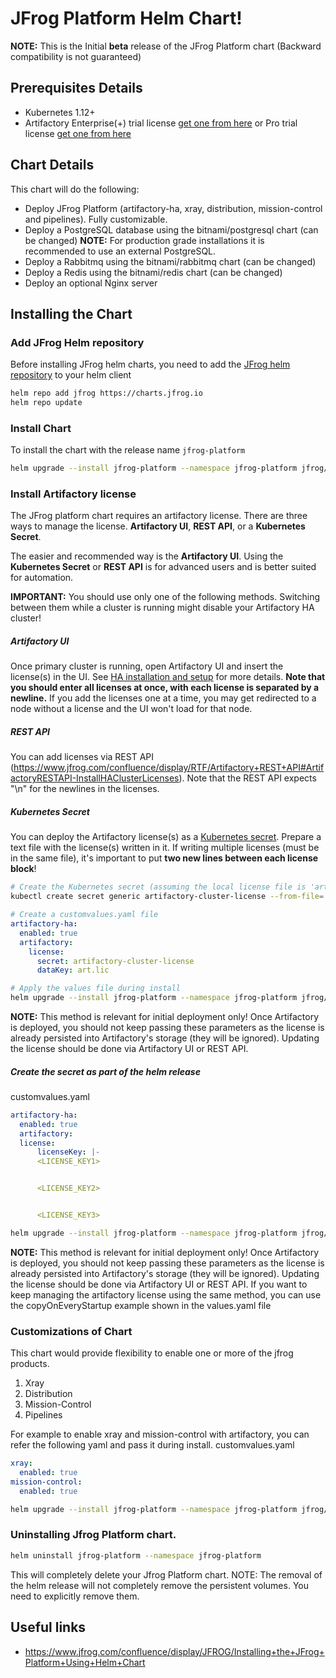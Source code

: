 # JFrog Platform Helm Chart!

**NOTE:** This is the Initial **beta** release of the JFrog Platform chart (Backward compatibility is not guaranteed)

## Prerequisites Details

* Kubernetes 1.12+
* Artifactory Enterprise(+) trial license [get one from here](https://jfrog.com/platform/free-trial/) or Pro trial license [get one from here](https://www.jfrog.com/artifactory/free-trial/)

## Chart Details
This chart will do the following:

* Deploy JFrog Platform (artifactory-ha, xray, distribution, mission-control and pipelines). Fully customizable.
* Deploy a PostgreSQL database using the bitnami/postgresql chart (can be changed) **NOTE:** For production grade installations it is recommended to use an external PostgreSQL.
* Deploy a Rabbitmq using the bitnami/rabbitmq chart (can be changed)
* Deploy a Redis using the bitnami/redis chart (can be changed)
* Deploy an optional Nginx server

## Installing the Chart

### Add JFrog Helm repository

Before installing JFrog helm charts, you need to add the [JFrog helm repository](https://charts.jfrog.io) to your helm client

```bash
helm repo add jfrog https://charts.jfrog.io
helm repo update
```

### Install Chart
To install the chart with the release name `jfrog-platform`
```bash
helm upgrade --install jfrog-platform --namespace jfrog-platform jfrog/jfrog-platform
```

### Install Artifactory license
The JFrog platform chart requires an artifactory license. There are three ways to manage the license. **Artifactory UI**, **REST API**, or a **Kubernetes Secret**.

The easier and recommended way is the **Artifactory UI**. Using the **Kubernetes Secret** or **REST API** is for advanced users and is better suited for automation.

**IMPORTANT:** You should use only one of the following methods. Switching between them while a cluster is running might disable your Artifactory HA cluster!

##### Artifactory UI
Once primary cluster is running, open Artifactory UI and insert the license(s) in the UI. See [HA installation and setup](https://www.jfrog.com/confluence/display/RTF/HA+Installation+and+Setup) for more details. **Note that you should enter all licenses at once, with each license is separated by a newline.** If you add the licenses one at a time, you may get redirected to a node without a license and the UI won't load for that node.

##### REST API
You can add licenses via REST API (https://www.jfrog.com/confluence/display/RTF/Artifactory+REST+API#ArtifactoryRESTAPI-InstallHAClusterLicenses). Note that the REST API expects "\n" for the newlines in the licenses.

##### Kubernetes Secret
You can deploy the Artifactory license(s) as a [Kubernetes secret](https://kubernetes.io/docs/concepts/configuration/secret/).
Prepare a text file with the license(s) written in it. If writing multiple licenses (must be in the same file), it's important to put **two new lines between each license block**!
```bash
# Create the Kubernetes secret (assuming the local license file is 'art.lic')
kubectl create secret generic artifactory-cluster-license --from-file=./art.lic
```

```yaml
# Create a customvalues.yaml file
artifactory-ha:
  enabled: true
  artifactory:
    license:
      secret: artifactory-cluster-license
      dataKey: art.lic
```
```bash
# Apply the values file during install
helm upgrade --install jfrog-platform --namespace jfrog-platform jfrog/jfrog-platform -f customvalues.yaml
```
**NOTE:** This method is relevant for initial deployment only! Once Artifactory is deployed, you should not keep passing these parameters as the license is already persisted into Artifactory's storage (they will be ignored).
Updating the license should be done via Artifactory UI or REST API.

##### Create the secret as part of the helm release
customvalues.yaml
```yaml
artifactory-ha:
  enabled: true
  artifactory:
  license:
      licenseKey: |-
      <LICENSE_KEY1>


      <LICENSE_KEY2>


      <LICENSE_KEY3>
```

```bash
helm upgrade --install jfrog-platform --namespace jfrog-platform jfrog/jfrog-platform -f customvalues.yaml
```
**NOTE:** This method is relevant for initial deployment only! Once Artifactory is deployed, you should not keep passing these parameters as the license is already persisted into Artifactory's storage (they will be ignored).
Updating the license should be done via Artifactory UI or REST API.
If you want to keep managing the artifactory license using the same method, you can use the copyOnEveryStartup example shown in the values.yaml file

### Customizations of Chart

This chart would provide flexibility to enable one or more of the jfrog products.
1. Xray
2. Distribution
3. Mission-Control
4. Pipelines

For example to enable xray and mission-control with artifactory, you can refer the following yaml and pass it during install.
customvalues.yaml
```yaml
xray:
  enabled: true
mission-control:
  enabled: true
````
```bash
helm upgrade --install jfrog-platform --namespace jfrog-platform jfrog/jfrog-platform -f customvalues.yaml
```

### Uninstalling Jfrog Platform chart.

```bash
helm uninstall jfrog-platform --namespace jfrog-platform
```
This will completely delete your Jfrog Platform chart. NOTE: The removal of the helm release will not completely remove the persistent volumes. You need to explicitly remove them.

## Useful links

- https://www.jfrog.com/confluence/display/JFROG/Installing+the+JFrog+Platform+Using+Helm+Chart
